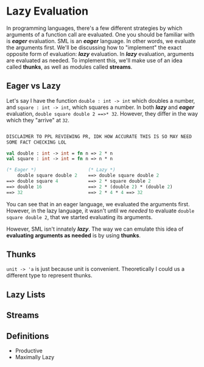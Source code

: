 # Lazy Evaluation

In programming languages, there's a few different strategies by which arguments
of a function call are evaluated. One you should be familiar with is **_eager_**
evaluation. SML is an **_eager_** language. In other words, we evaluate the
arguments first. We'll be discussing how to "implement" the exact
opposite form of evaluation: **_lazy_** evaluation. In **_lazy_** evaluation,
arguments are evaluated as needed. To implement this, we'll make use of an idea
called **thunks**, as well as modules called **streams**.

## Eager vs Lazy

Let's say I have the function `double : int -> int` which doubles a number, and
`square : int -> int`, which squares a number. In both **_lazy_** and
**_eager_** evaluation, `double square double 2 ==>* 32`. However, they differ
in the way which they "arrive" at `32`.

```sml

DISCLAIMER TO PPL REVIEWING PR, IDK HOW ACCURATE THIS IS SO MAY NEED
SOME FACT CHECKING LOL

val double : int -> int = fn n => 2 * n
val square : int -> int = fn n => n * n

(* Eager *)                   (* Lazy *)
    double square double 2    ==> double square double 2
==> double square 4           ==> 2 * square double 2
==> double 16                 ==> 2 * (double 2) * (double 2)
==> 32                        ==> 2 * 4 * 4 ==> 32
```

You can see that in an eager language, we evaluated the arguments first.
However, in the lazy language, it wasn't until we _needed_ to evaluate
`double square double 2`, that we started evaluating its arguments.

However, SML isn't innately **_lazy_**. The way we can emulate this idea of
**evaluating arguments as needed** is by using **thunks**.

## Thunks

`unit -> 'a` is just because unit is convenient. Theoretically I could us a different type to represent thunks.

## Lazy Lists

## Streams

## Definitions

- Productive
- Maximally Lazy
